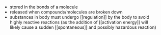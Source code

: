 - stored in the bonds of a molecule
- released when compounds/molecules are broken down
- substances in body must undergo [[regulation]] by the body to avoid highly reactive reactions (as the addition of [[activation energy]] will likely cause a sudden [[spontaneous]] and possibly hazardous reaction)